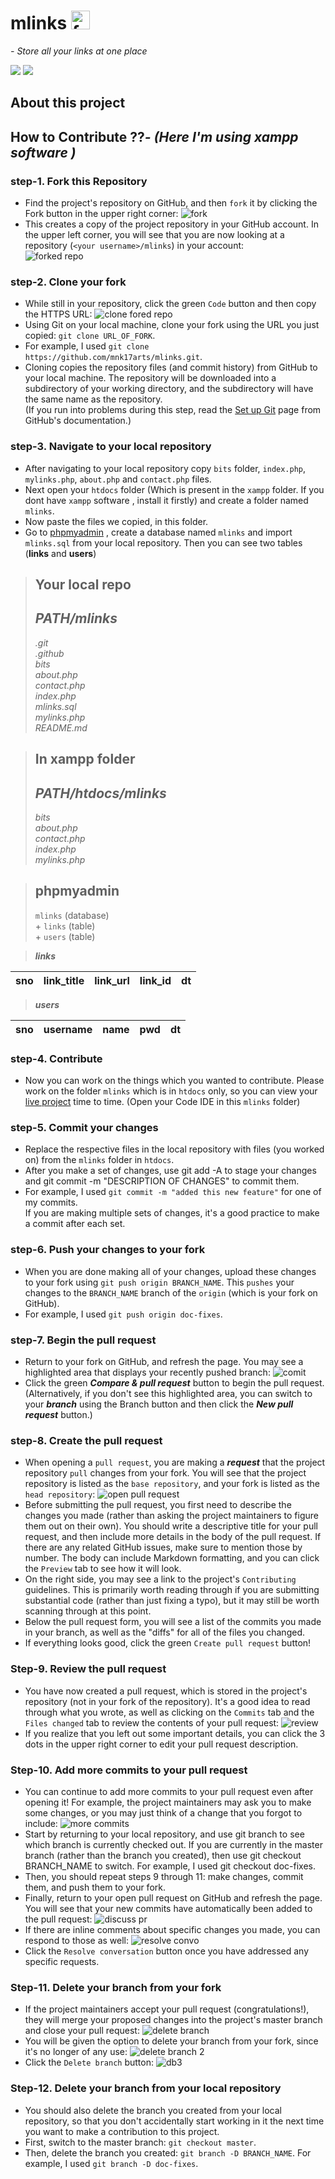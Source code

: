 # mlinks <img src="bits/favicon.ico" alt="favicon" height="30px"/>
*- Store all your links at one place* <br>

![](https://komarev.com/ghpvc/?username=mnk17arts&color=orange&label=PROJECT+VIEWS)
[![](https://img.shields.io/badge/LIVE%20PROJECT-HEROKU-orange)](https://mlinksdotcom.herokuapp.com)

## About this project

## How to Contribute ??*- (Here I'm using xampp software )*
### step-1. Fork this Repository
+ Find the project's repository on GitHub, and then `fork` it by clicking the Fork button in the upper right corner: 
![fork](https://user-images.githubusercontent.com/71878747/131992866-8d9a25bb-4788-4e42-a222-9439103c848f.png)
+ This creates a copy of the project repository in your GitHub account. In the upper left corner, you will see that you are now looking at a repository (`<your username>/mlinks`) in your account:<br>
![forked repo](https://user-images.githubusercontent.com/71878747/131992905-fb256031-4484-43bc-9072-658890c473f0.png)

### step-2. Clone your fork
+ While still in your repository, click the green `Code` button and then copy the HTTPS URL:
![clone fored repo](https://user-images.githubusercontent.com/71878747/131993972-733c8a93-bf09-4fb7-a012-e5a68ad8f9f0.png)
+ Using Git on your local machine, clone your fork using the URL you just copied: `git clone URL_OF_FORK`.
+ For example, I used `git clone https://github.com/mnk17arts/mlinks.git`.
+ Cloning copies the repository files (and commit history) from GitHub to your local machine. The repository will be downloaded into a subdirectory of your working directory, and the subdirectory will have the same name as the repository.<br>
(If you run into problems during this step, read the [Set up Git](https://help.github.com/en/github/getting-started-with-github/set-up-git) page from GitHub's documentation.)

### step-3. Navigate to your local repository
+ After navigating to your local repository copy `bits` folder, `index.php`, `mylinks.php`, `about.php` and `contact.php` files.
+ Next open your `htdocs` folder (Which is present in the `xampp` folder. If you dont have `xampp` software , install it firstly) and create a folder named `mlinks`.
+ Now paste the files we copied, in this folder. 
+ Go to [phpmyadmin](https://localhost/phpmyadmin/) , create a database named `mlinks` and import `mlinks.sql` from your local repository. Then you can see two tables (**links** and **users**)

> **Your local repo**   
> -------------------
>  ***PATH/mlinks***   
>  ------------------
>  *.git  
>  .github  
>  bits   
>  about.php   
>  contact.php   
>  index.php   
>  mlinks.sql   
>  mylinks.php   
>  README.md*  
   
> **In xampp folder**   
> -------------------
>  ***PATH/htdocs/mlinks***  
>  ----------------------  
>  *bits   
>  about.php   
>  contact.php   
>  index.php     
>  mylinks.php* 

> **phpmyadmin**  
> -------------- 
>  `mlinks`   (database)   
>     + `links`   (table)    
>     + `users`   (table) 

> ***links***    

| sno | link_title | link_url | link_id | dt |
 | -- | -- | -- | -- | -- |     
 
> ***users***     

| sno | username | name | pwd | dt |
 | -- | -- | -- | -- | -- |

### step-4. Contribute
+ Now you can work on the things which you wanted to contribute. Please work on the folder `mlinks` which is in `htdocs` only, so you can view your [live project](https://localhost/mlinks) time to time. (Open your Code IDE in this `mlinks` folder) 

### step-5. Commit your changes
+ Replace the respective files in the local repository with files (you worked on) from the `mlinks` folder in `htdocs`.
+ After you make a set of changes, use git add -A to stage your changes and git commit -m "DESCRIPTION OF CHANGES" to commit them.
+ For example, I used `git commit -m "added this new feature"` for one of my commits.<br>If you are making multiple sets of changes, it's a good practice to make a commit after each set.

### step-6. Push your changes to your fork
+ When you are done making all of your changes, upload these changes to your fork using `git push origin BRANCH_NAME`. This `pushes` your changes to the `BRANCH_NAME` branch of the `origin` (which is your fork on GitHub).
+ For example, I used `git push origin doc-fixes`.

### step-7. Begin the pull request
+ Return to your fork on GitHub, and refresh the page. You may see a highlighted area that displays your recently pushed branch:
![comit](https://user-images.githubusercontent.com/71878747/131998981-6a3bb57f-0948-4284-b177-727998e12718.png)
+ Click the green ***Compare & pull request*** button to begin the pull request.<br> (Alternatively, if you don't see this highlighted area, you can switch to your ***branch*** using the Branch button and then click the ***New pull request*** button.)

### step-8. Create the pull request
+ When opening a `pull request`, you are making a ***request*** that the project repository `pull` changes from your fork. You will see that the project repository is listed as the `base repository`, and your fork is listed as the `head repository`:
![open pull request](https://user-images.githubusercontent.com/71878747/131999906-ce35b5ca-517b-489b-8cd7-c1ff989009fb.png)
+ Before submitting the pull request, you first need to describe the changes you made (rather than asking the project maintainers to figure them out on their own). You should write a descriptive title for your pull request, and then include more details in the body of the pull request. If there are any related GitHub issues, make sure to mention those by number. The body can include Markdown formatting, and you can click the `Preview` tab to see how it will look.
+ On the right side, you may see a link to the project's `Contributing` guidelines. This is primarily worth reading through if you are submitting substantial code (rather than just fixing a typo), but it may still be worth scanning through at this point.
+ Below the pull request form, you will see a list of the commits you made in your branch, as well as the "diffs" for all of the files you changed.
+ If everything looks good, click the green `Create pull request` button!

### Step-9. Review the pull request
+ You have now created a pull request, which is stored in the project's repository (not in your fork of the repository). It's a good idea to read through what you wrote, as well as clicking on the `Commits` tab and the `Files changed` tab to review the contents of your pull request:
![review](https://user-images.githubusercontent.com/71878747/132000748-0ef30590-0f1d-4a08-b82e-7d7876ff2ae0.png)
+ If you realize that you left out some important details, you can click the 3 dots in the upper right corner to edit your pull request description.

### Step-10. Add more commits to your pull request
+ You can continue to add more commits to your pull request even after opening it! For example, the project maintainers may ask you to make some changes, or you may just think of a change that you forgot to include:
![more commits](https://user-images.githubusercontent.com/71878747/132001006-e97644ae-9e3c-4e4d-ac15-e4583506dffe.png)
+ Start by returning to your local repository, and use git branch to see which branch is currently checked out. If you are currently in the master branch (rather than the branch you created), then use git checkout BRANCH_NAME to switch. For example, I used git checkout doc-fixes.
+ Then, you should repeat steps 9 through 11: make changes, commit them, and push them to your fork.
+ Finally, return to your open pull request on GitHub and refresh the page. You will see that your new commits have automatically been added to the pull request:
![discuss pr](https://user-images.githubusercontent.com/71878747/132001134-9810d4e5-25b4-4231-966f-8fe6d41372ed.png)
+ If there are inline comments about specific changes you made, you can respond to those as well:
![resolve convo](https://user-images.githubusercontent.com/71878747/132001324-25b4e262-94d3-44c5-9e6b-bc0c9790becb.png)
+ Click the `Resolve conversation` button once you have addressed any specific requests.

### Step-11. Delete your branch from your fork
+ If the project maintainers accept your pull request (congratulations!), they will merge your proposed changes into the project's master branch and close your pull request:
![delete branch](https://user-images.githubusercontent.com/71878747/132001559-2b29affd-8dc0-4b8b-b924-617168bdf1cc.png)
+ You will be given the option to delete your branch from your fork, since it's no longer of any use:
![delete branch 2](https://user-images.githubusercontent.com/71878747/132001701-1b82c967-ca55-4df2-9cc6-c529d0dfc594.png)
+ Click the `Delete branch` button:
![db3](https://user-images.githubusercontent.com/71878747/132002281-19398bec-462d-45ff-b57b-7493e820fc33.png)

### Step-12. Delete your branch from your local repository
+ You should also delete the branch you created from your local repository, so that you don't accidentally start working in it the next time you want to make a contribution to this project.
+ First, switch to the master branch: `git checkout master`.
+ Then, delete the branch you created: `git branch -D BRANCH_NAME`. For example, I used `git branch -D doc-fixes`.

